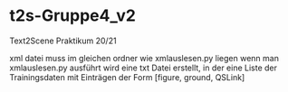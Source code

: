 # t2s-Gruppe4_v2
Text2Scene Praktikum 20/21

xml datei muss im gleichen ordner wie xmlauslesen.py liegen
wenn man xmlauslesen.py ausführt wird eine txt Datei erstellt, in der eine Liste der Trainingsdaten mit Einträgen der Form [figure, ground, QSLink]
